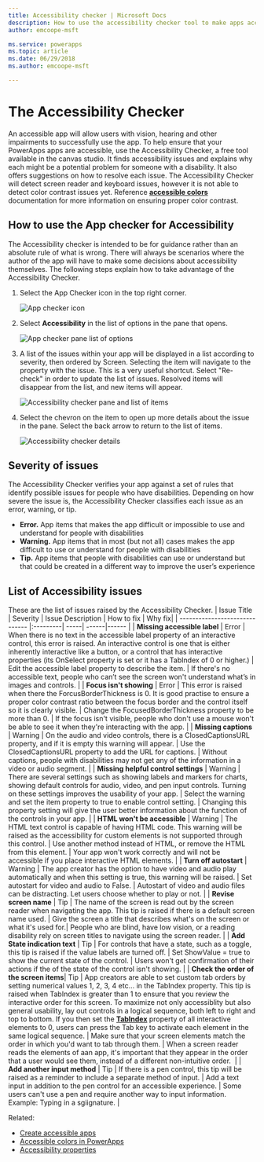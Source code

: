 ```yaml
---
title: Accessibility checker | Microsoft Docs
description: How to use the accessibility checker tool to make apps accessible
author: emcoope-msft

ms.service: powerapps
ms.topic: article
ms.date: 06/29/2018
ms.author: emcoope-msft

---
```


# The Accessibility Checker
An accessible app will allow users with vision, hearing and other impairments to successfully use the app.  To help ensure that your PowerApps apps are accessible, use the Accessibility Checker, a free tool available in the canvas studio. It finds accessibility issues and explains why each might be a potential problem for someone with a disability. It also offers suggestions on how to resolve each issue.
The Accessibility Checker will detect screen reader and keyboard issues, however it is not able to detect color contrast issues yet. Reference **[accessible colors](/accessible-apps-color.md)** documentation for more information on ensuring proper color contrast. 

## How to use the App checker for Accessibility
The Accessibility checker is intended to be for guidance rather than an absolute rule of what is wrong. There will always be scenarios where the author of the app will have to make some decisions about accessibility themselves. The following steps explain how to take advantage of the Accessibility Checker. 

1. Select the App Checker icon in the top right corner. 

    ![App checker icon](./media/accessibility-checker/app-checker-icon.png)

2.  Select **Accessibility** in the list of options in the pane that opens.

    ![App checker pane list of options](./media/accessibility-checker/app-checker-pane.png)

3. A list of the issues within your app will be displayed in a list according to severity, then ordered by Screen. Selecting the item will navigate to the property with the issue. This is a very useful shortcut. Select "Re-check" in order to update the list of issues. Resolved items will disappear from the list, and new items will appear.

    ![Accessibility checker pane and list of items](./media/accessibility-checker/accessibility-checker-pane.png)

4. Select the chevron on the item to open up more details about the issue in the pane. Select the back arrow to return to the list of items. 

    ![Accessibility checker details](./media/accessibility-checker/details-pane.png)


## Severity of issues
The Accessibility Checker verifies your app against a set of rules that identify possible issues for people who have disabilities. Depending on how severe the issue is, the Accessibility Checker classifies each issue as an error, warning, or tip.
- **Error.** App items that makes the app difficult or impossible to use and understand for people with disabilities
- **Warning.** App items that in most (but not all) cases makes the app difficult to use or understand for people with disabilities
- **Tip.** App items that people with disabilities can use or understand but that could be created in a different way to improve the user’s experience

## List of Accessibility issues
These are the list of issues raised by the Accessibility Checker. 
| Issue Title                            | Severity | Issue Description  | How to fix | Why fix|
| ------------------------------         |:---------| -----| ------|------ |
| **Missing accessible label**           | Error    | When there is no text in the accessible label property of an interactive control, this error is raised. An interactive control is one that is either inherently interactive like a button, or a control that has interactive properties (its OnSelect property is set or it has a TabIndex of 0 or higher.)  | Edit the accessible label property to describe the item. | If there's no accessible text, people who can’t see the screen won't understand what’s in images and controls. |
| **Focus isn't showing**                | Error    | This error is raised when there the ForcusBorderThickness is 0. It is good practise to ensure a proper color contrast ratio between the focus border and the control itself so it is clearly visible.  | Change the FocusedBorderThickness property to be more than 0.  | If the focus isn't visible, people who don't use a mouse won't be able to see it when they're interacting with the app.   |
| **Missing captions**                   | Warning  | On the audio and video controls, there is a ClosedCaptionsURL property, and if it is empty this warning will appear. | Use the ClosedCaptionsURL property to add the URL for captions. | Without captions, people with disabilities may not get any of the information in a video or audio segment. |
| **Missing helpful control settings**   | Warning  | There are several settings such as showing labels and markers for charts, showing default controls for audio, video, and  pen input controls. Turning on these settings improves the usability of your app.  | Select the warning and set the item property to true to enable control setting.  | Changing this property setting will give the user better information about the function of the controls in your app. |
| **HTML won't be accessible**           | Warning  | The HTML text control is capable of having HTML code. This warning will be raised as the accessibility for custom elements is not supported through this control. | Use another method instead of HTML, or remove the HTML from this element. | Your app won't work correctly and will not be accessible if you place interactive HTML elements. |
| **Turn off autostart**                 | Warning  | The app creator has the option to have video and audio play automatically and when this setting is true, this warning will be raised.  | Set autostart for video and audio to False.  | Autostart of video and audio files can be distracting. Let users choose whether to play or not. |
| **Revise screen name**                 | Tip      | The name of the screen is read out by the screen reader when navigating the app. This tip is raised if there is a default screen name used. | Give the screen a title that describes what's on the screen or what it's used for.| People who are blind, have low vision, or a reading disability rely on screen titles to navigate using the screen reader. |
| **Add State indication text**          | Tip      |  For controls that have a state, such as a toggle, this tip is raised if the value labels are turned off. | Set ShowValue = true to show the current state of the control. | Users won't get confirmation of their actions if the of the state of the control isn't showing. |
| **Check the order of the screen items**| Tip      | App creators are able to set custom tab orders by setting numerical values 1, 2, 3, 4 etc... in the TabIndex property. This tip is raised when TabIndex is greater than 1 to ensure that you review the interactive order for this screen. To maximize not only accessiblity but also general usability, lay out controls in a logical sequence, both left to right and top to bottom. If you then set the **[TabIndex](controls/properties-accessibility.md)** property of all interactive elements to 0, users can press the Tab key to activate each element in the same logical sequence.  | Make sure that your screen elements match the order in which you'd want to tab through them. | When a screen reader reads the elements of aan app, it's important that they appear in the order that a user would see them, instead of a different non-intuitive order.  |
| **Add another input method**           | Tip      | If there is a pen control, this tip will be raised as a reminder to include a separate method of input. | Add a text input in addition to the pen control for an accessible experience. | Some users can't use a pen and require another way to input information. Example: Typing in a sgiignature. |



Related:
- [Create accessible apps](canvas-apps/accessible-apps.md)
- [Accessible colors in PowerApps](canvas-apps/accessible-apps-color.md)
- [Accessibility properties](controls/properties-accessibility.md)
